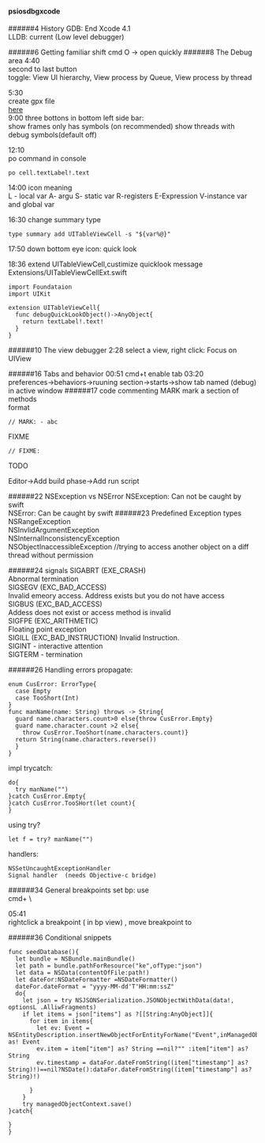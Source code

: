 #### psiosdbgxcode
######4 History
GDB: End Xcode 4.1  
LLDB: current (Low level debugger)

######6 Getting familiar
shift cmd O -> open quickly
######8 The Debug area
4:40  
second to last button  
toggle: View UI hierarchy, View process by Queue, View process by thread  

5:30  
create gpx file  
[here](http://gpx-poi.com)  
9:00
three bottons in bottom left side bar:  
show frames only has symbols  (on recommended)
show threads with debug symbols(default off)  

12:10  
po command in console
```
po cell.textLabel!.text
```

14:00 icon meaning  
L - local var A- argu S- static var R-registers E-Expression V-instance var and global var  

16:30  change summary type
```
type summary add UITableViewCell -s "${var%@}"
```

17:50
down bottom eye icon: quick look  

18:36 extend UITableViewCell,custimize quicklook message
Extensions/UITableViewCellExt.swift
```
import Foundataion
import UIKit

extension UITableViewCell{
  func debugQuickLookObject()->AnyObject{
    return textLabel!.text!
  }
}
```
######10 The view debugger
2:28
select a view, right click: Focus on UIView

######16 Tabs and behavior
00:51
cmd+t  enable tab
03:20  
preferences->behaviors->ruuning section->starts->show tab named (debug) in active window
######17 code commenting
MARK mark a section of methods  
format  
```
// MARK: - abc
```
FIXME 
```
// FIXME: 
```
TODO  

Editor->Add build phase->Add run script

######22 NSException vs NSError
NSException: Can not be caught by swift  
NSError: Can be caught by swift
######23 Predefined Exception types
NSRangeException  
NSInvlidArgumentException  
NSInternalInconsistencyException  
NSObjectInaccessibleException //trying to access another object on a diff thread without permission


######24 signals
SIGABRT (EXE_CRASH)  
Abnormal termination  
SIGSEGV (EXC_BAD_ACCESS)  
Invalid emeory access. Address exists but you do not have access  
SIGBUS (EXC_BAD_ACCESS)  
Addess does not exist or access method is invalid  
SIGFPE (EXC_ARITHMETIC)  
Floating point exception  
SIGILL (EXC_BAD_INSTRUCTION)
Invalid Instruction.  
SIGINT - interactive attention  
SIGTERM - termination

######26 Handling errors
propagate:
```
enum CusError: ErrorType{
  case Empty
  case TooShort(Int)
}
func manName(name: String) throws -> String{
  guard name.characters.count>0 else{throw CusError.Empty}
  guard name.character.count >2 else{
    throw CusError.TooShort(name.characters.count)}
  return String(name.characters.reverse())
  }
}
```
impl trycatch:
```
do{
  try manName("")
}catch CusError.Empty{
}catch CusError.TooSHort(let count){
}
```
using try?
```
let f = try? manName("")
```

handlers:
```
NSSetUncaughtExceptionHandler
Signal handler  (needs Objective-c bridge)
```
######34 General breakpoints
set bp: use  
cmd+ \


05:41  
rightclick a breakpoint ( in bp view) , move breakpoint to

######36 Conditional
snippets
```
func seedDatabase(){
  let bundle = NSBundle.mainBundle()
  let path = bundle.pathForResource("ke",ofType:"json")
  let data = NSData(contentOfFile:path!)
  let dateFor:NSDateFormatter =NSDateFormatter()
  dateFor.dateFormat = "yyyy-MM-dd'T'HH:mm:ssZ"
  do{
    let json = try NSJSONSerialization.JSONObjectWithData(data!, optionsL .AlliwFragments)
    if let items = json["items"] as ?[[String:AnyObject]]{
      for item in items{
        let ev: Event = NSEntityDescription.insertNewObjectForEntityForName("Event",inManagedObjectContext:managedObjectContext) as! Event
        ev.item = item["item"] as? String ==nil?"" :item["item"] as? String
        ev.timestamp = dataFor.dateFromString((item["timestamp"] as? String)!)==nil?NSDate():dataFor.dateFromString((item["timestamp"] as? String)!)
        
      }
    }
    try managedObjectContext.save()
}catch{

}
}
```
